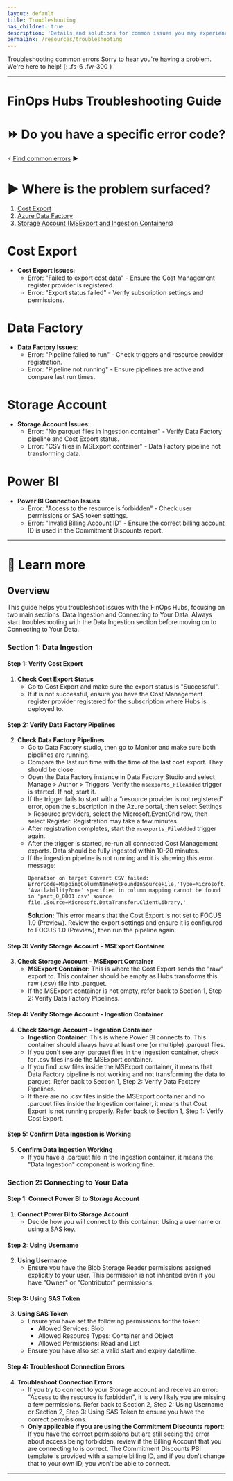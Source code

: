 ```yaml
---
layout: default
title: Troubleshooting
has_children: true
description: 'Details and solutions for common issues you may experience.'
permalink: /resources/troubleshooting
---
```

<span class="fs-9 d-block mb-4">Troubleshooting common errors</span>
Sorry to hear you're having a problem. We're here to help!
{: .fs-6 .fw-300 }

---
# FinOps Hubs Troubleshooting Guide

# ⏩ Do you have a specific error code?
⚡ [Find common errors](\troubleshooting-errocode.md) ▶


# ▶️ Where is the problem surfaced?

1. [Cost Export]()
2. [Azure Data Factory]()
3. [Storage Account (MSExport and Ingestion Containers)]()


# Cost Export

- **Cost Export Issues**: 
  - Error: "Failed to export cost data" - Ensure the Cost Management register provider is registered.
  - Error: "Export status failed" - Verify subscription settings and permissions.

# Data Factory

- **Data Factory Issues**:
  - Error: "Pipeline failed to run" - Check triggers and resource provider registration.
  - Error: "Pipeline not running" - Ensure pipelines are active and compare last run times.
# Storage Account

- **Storage Account Issues**:
  - Error: "No parquet files in Ingestion container" - Verify Data Factory pipeline and Cost Export status.
  - Error: "CSV files in MSExport container" - Data Factory pipeline not transforming data.

# Power BI
- **Power BI Connection Issues**:
  - Error: "Access to the resource is forbidden" - Check user permissions or SAS token settings.
  - Error: "Invalid Billing Account ID" - Ensure the correct billing account ID is used in the Commitment Discounts report.

---

# 🍎 Learn more
## Overview
This guide helps you troubleshoot issues with the FinOps Hubs, focusing on two main sections: Data Ingestion and Connecting to Your Data. Always start troubleshooting with the Data Ingestion section before moving on to Connecting to Your Data.

### Section 1: Data Ingestion

#### Step 1: Verify Cost Export
1. **Check Cost Export Status**
    - Go to Cost Export and make sure the export status is "Successful".
    - If it is not successful, ensure you have the Cost Management register provider registered for the subscription where Hubs is deployed to.

#### Step 2: Verify Data Factory Pipelines
2. **Check Data Factory Pipelines**
    - Go to Data Factory studio, then go to Monitor and make sure both pipelines are running.
    - Compare the last run time with the time of the last cost export. They should be close.
    - Open the Data Factory instance in Data Factory Studio and select Manage > Author > Triggers. Verify the `msexports_FileAdded` trigger is started. If not, start it.
    - If the trigger fails to start with a “resource provider is not registered” error, open the subscription in the Azure portal, then select Settings > Resource providers, select the Microsoft.EventGrid row, then select Register. Registration may take a few minutes.
    - After registration completes, start the `msexports_FileAdded` trigger again.
    - After the trigger is started, re-run all connected Cost Management exports. Data should be fully ingested within 10-20 minutes.
    - If the ingestion pipeline is not running and it is showing this error message:
      ```
      Operation on target Convert CSV failed: ErrorCode=MappingColumnNameNotFoundInSourceFile,'Type=Microsoft.DataTransfer.Common.Shared.HybridDeliveryException,Message=Column 'AvailabilityZone' specified in column mapping cannot be found in 'part_0_0001.csv' source file.,Source=Microsoft.DataTransfer.ClientLibrary,'
      ```
      **Solution:** This error means that the Cost Export is not set to FOCUS 1.0 (Preview). Review the export settings and ensure it is configured to FOCUS 1.0 (Preview), then run the pipeline again.

#### Step 3: Verify Storage Account - MSExport Container
3. **Check Storage Account - MSExport Container**
    - **MSExport Container**: This is where the Cost Export sends the "raw" export to. This container should be empty as Hubs transforms this raw (.csv) file into .parquet.
    - If the MSExport container is not empty, refer back to Section 1, Step 2: Verify Data Factory Pipelines.

#### Step 4: Verify Storage Account - Ingestion Container
4. **Check Storage Account - Ingestion Container**
    - **Ingestion Container**: This is where Power BI connects to. This container should always have at least one (or multiple) .parquet files.
    - If you don't see any .parquet files in the Ingestion container, check for .csv files inside the MSExport container.
    - If you find .csv files inside the MSExport container, it means that Data Factory pipeline is not working and not transforming the data to parquet. Refer back to Section 1, Step 2: Verify Data Factory Pipelines.
    - If there are no .csv files inside the MSExport container and no .parquet files inside the Ingestion container, it means that Cost Export is not running properly. Refer back to Section 1, Step 1: Verify Cost Export.

#### Step 5: Confirm Data Ingestion is Working
5. **Confirm Data Ingestion Working**
    - If you have a .parquet file in the Ingestion container, it means the "Data Ingestion" component is working fine.


### Section 2: Connecting to Your Data

#### Step 1: Connect Power BI to Storage Account
1. **Connect Power BI to Storage Account**
    - Decide how you will connect to this container: Using a username or using a SAS key.

#### Step 2: Using Username
2. **Using Username**
    - Ensure you have the Blob Storage Reader permissions assigned explicitly to your user. This permission is not inherited even if you have "Owner" or "Contributor" permissions.

#### Step 3: Using SAS Token
3. **Using SAS Token**
    - Ensure you have set the following permissions for the token:
        - Allowed Services: Blob
        - Allowed Resource Types: Container and Object
        - Allowed Permissions: Read and List
    - Ensure you have also set a valid start and expiry date/time.

#### Step 4: Troubleshoot Connection Errors
4. **Troubleshoot Connection Errors**
    - If you try to connect to your Storage account and receive an error: "Access to the resource is forbidden", it is very likely you are missing a few permissions. Refer back to Section 2, Step 2: Using Username or Section 2, Step 3: Using SAS Token to ensure you have the correct permissions.
    - **Only applicable if you are using the Commitment Discounts report**: If you have the correct permissions but are still seeing the error about access being forbidden, review if the Billing Account that you are connecting to is correct. The Commitment Discounts PBI template is provided with a sample billing ID, and if you don't change that to your own ID, you won't be able to connect.

---

